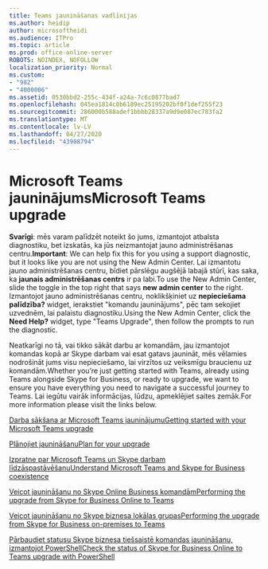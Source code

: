 ```yaml
---
title: Teams jaunināšanas vadlīnijas
ms.author: heidip
author: microsoftheidi
ms.audience: ITPro
ms.topic: article
ms.prod: office-online-server
ROBOTS: NOINDEX, NOFOLLOW
localization_priority: Normal
ms.custom:
- "982"
- "4000006"
ms.assetid: 0530bbd2-255c-434f-a24a-7c6c0877bad7
ms.openlocfilehash: 045ea1814c0b6189ec25195202bf0f1def255f23
ms.sourcegitcommit: 286000b588adef1bbbb28337a9d9e087ec783fa2
ms.translationtype: MT
ms.contentlocale: lv-LV
ms.lasthandoff: 04/27/2020
ms.locfileid: "43908794"
---
```

# <a name="microsoft-teams-upgrade"></a><span data-ttu-id="51cab-102">Microsoft Teams jauninājums</span><span class="sxs-lookup"><span data-stu-id="51cab-102">Microsoft Teams upgrade</span></span>

<span data-ttu-id="51cab-103">**Svarīgi**: mēs varam palīdzēt noteikt šo jums, izmantojot atbalsta diagnostiku, bet izskatās, ka jūs neizmantojat jauno administrēšanas centru.</span><span class="sxs-lookup"><span data-stu-id="51cab-103">**Important**: We can help fix this for you using a support diagnostic, but it looks like you are not using the New Admin Center.</span></span> <span data-ttu-id="51cab-104">Lai izmantotu jauno administrēšanas centru, bīdiet pārslēgu augšējā labajā stūrī, kas saka, ka **jaunais administrēšanas centrs** ir pa labi.</span><span class="sxs-lookup"><span data-stu-id="51cab-104">To use the New Admin Center, slide the toggle in the top right that says **new admin center** to the right.</span></span> <span data-ttu-id="51cab-105">Izmantojot jauno administrēšanas centru, noklikšķiniet uz **nepieciešama palīdzība?** widget, ierakstiet "komandu jauninājums", pēc tam sekojiet uzvednēm, lai palaistu diagnostiku.</span><span class="sxs-lookup"><span data-stu-id="51cab-105">Using the New Admin Center, click the **Need Help?** widget, type "Teams Upgrade", then follow the prompts to run the diagnostic.</span></span>

<span data-ttu-id="51cab-106">Neatkarīgi no tā, vai tikko sākāt darbu ar komandām, jau izmantojot komandas kopā ar Skype darbam vai esat gatavs jaunināt, mēs vēlamies nodrošināt jums visu nepieciešamo, lai virzītos uz veiksmīgu braucienu uz komandām.</span><span class="sxs-lookup"><span data-stu-id="51cab-106">Whether you’re just getting started with Teams, already using Teams alongside Skype for Business, or ready to upgrade, we want to ensure you have everything you need to navigate a successful journey to Teams.</span></span> <span data-ttu-id="51cab-107">Lai iegūtu vairāk informācijas, lūdzu, apmeklējiet saites zemāk.</span><span class="sxs-lookup"><span data-stu-id="51cab-107">For more information please visit the links below.</span></span>

[<span data-ttu-id="51cab-108">Darba sākšana ar Microsoft Teams jauninājumu</span><span class="sxs-lookup"><span data-stu-id="51cab-108">Getting started with your Microsoft Teams upgrade</span></span>](https://docs.microsoft.com/MicrosoftTeams/upgrade-start-here)

[<span data-ttu-id="51cab-109">Plānojiet jaunināšanu</span><span class="sxs-lookup"><span data-stu-id="51cab-109">Plan for your upgrade</span></span>](https://docs.microsoft.com/MicrosoftTeams/upgrade-plan-journey)

[<span data-ttu-id="51cab-110">Izpratne par Microsoft Teams un Skype darbam līdzāspastāvēšanu</span><span class="sxs-lookup"><span data-stu-id="51cab-110">Understand Microsoft Teams and Skype for Business coexistence</span></span>](https://docs.microsoft.com/MicrosoftTeams/teams-and-skypeforbusiness-coexistence-and-interoperability)

[<span data-ttu-id="51cab-111">Veicot jaunināšanu no Skype Online Business komandām</span><span class="sxs-lookup"><span data-stu-id="51cab-111">Performing the upgrade from Skype for Business Online to Teams</span></span>](https://docs.microsoft.com/MicrosoftTeams/upgrade-to-teams-execute-skypeforbusinessonline)

[<span data-ttu-id="51cab-112">Veicot jaunināšanu no Skype biznesa lokālas grupas</span><span class="sxs-lookup"><span data-stu-id="51cab-112">Performing the upgrade from Skype for Business on-premises to Teams</span></span>](https://docs.microsoft.com/MicrosoftTeams/upgrade-to-teams-execute-skypeforbusinesshybridonprem)
 
[<span data-ttu-id="51cab-113">Pārbaudiet statusu Skype biznesa tiešsaistē komandas jaunināšanu, izmantojot PowerShell</span><span class="sxs-lookup"><span data-stu-id="51cab-113">Check the status of Skype for Business Online to Teams upgrade with PowerShell</span></span>](https://docs.microsoft.com/powershell/module/skype/get-csteamsupgradestatus?view=skype-ps)